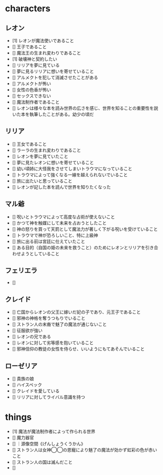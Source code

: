 # characters
## レオン
- [1] レオンが魔法使いであること
- [] 王子であること
- [] 魔法王の生まれ変わりであること
- [1] 破壊神と契約したい
- [] リリアを夢に見ている
- [] 夢に見るリリアに想いを寄せていること
- [] アルメクトを犯して消滅させたことがある
- [] アルメクトが怖い
- [] 女性の色香が怖い
- [] セックスできない
- [] 魔法制作者であること
- [] レオンは様々な本を読み世界の広さを感じ、世界を知ることの重要性を説いた本を執筆したことがある。幼少の頃だ

## リリア
- [] 王女であること
- [] ラーラの生まれ変わりであること
- [] レオンを夢に見ていたこと
- [] 夢に見たレオンに想いを寄せていること
- [] 幼い頃姉に大怪我をさせてしまいトラウマになっていること
- [] トラウマによって強くなる一線を越えられないでいること
- [] 旅に出たいと思っていること
- [] レオンが記した本を読んで世界を知りたくなった

## マル爺
- [] 呪いとトラウマによって高度な占術が使えないこと
- [] かつて神を触媒にして未来を占おうとしたこと
- [] 神の怒りを買って天罰として魔法力が著しく下がる呪いを受けていること
- [] トラウマで神が恐ろしいこと、特に上級神
- [] 旅に出る前は宮廷に仕えていたこと
- [] ある目的（自国の姫の未来を救うこと）のためにレオンとリリアを引き合わせようとしていること

## フェリエラ
- [] 

## クレイド
- [] 亡国からレオンの父王に嫁いだ妃の子であり、元王子であること
- [] 邪神の神格を奪うつもりでいること
- [] ストラン人の末裔で魅了の魔法が通じないこと
- [] 征服欲が強い
- [] レオンの兄である
- [] レオンに対して劣等感を抱いていること
- [] 邪神信仰の教徒の女性を侍らせ、いいようにもてあそんでいること

## ローゼリア
- [] 貴族の娘
- [] ハイスペック
- [] クレイドを愛している
- [] リリアに対してライバル意識を持つ

# things
- [1] 魔法が魔法制作者によって作られる世界
- [] 魔力器官
- [] ｜源像空間《げんしょうくうかん》
- [] ストラン人は女神◯◯の恩寵により魅了の魔法が効かず虹彩の色が赤いこと
- [] ストラン人の国は滅んだこと
- [] 

